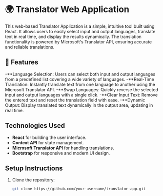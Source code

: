 # 🌍 Translator Web Application

This web-based Translator Application is a simple, intuitive tool built using React. It allows users to easily select input and output languages, translate text in real time, and display the results dynamically. The translation functionality is powered by Microsoft's Translator API, ensuring accurate and reliable translations.

## 🚀 Features

-**Language Selection: Users can select both input and output languages from a predefined list covering a wide variety of languages.
-**Real-Time Translation: Instantly translate text from one language to another using the Microsoft Translator API.
-**Swap Languages: Quickly reverse the selected input and output languages with a single click.
-**Clear Input Text: Remove the entered text and reset the translation field with ease.
-**Dynamic Output: Display translated text dynamically in the output area, updating in real time.

## Technologies Used

- **React** for building the user interface.
- **Context API** for state management.
- **Microsoft Translator API** for handling translations.
- **Bootstrap** for responsive and modern UI design.

## Setup Instructions

1. Clone the repository:
   ```bash
   git clone https://github.com/your-username/translator-app.git

